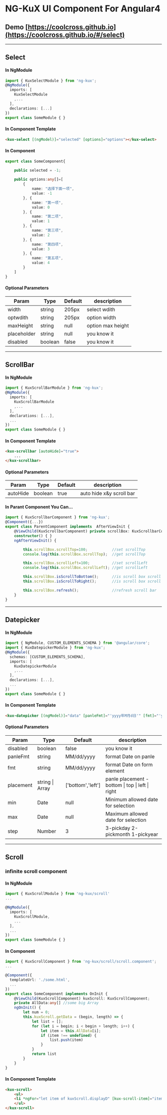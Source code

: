 # NG-KuX    UI Component For Angular4
## Demo [https://coolcross.github.io](https://coolcross.github.io/#/select)
---

## Select
#### In NgModule
``` typescript
import { KuxSelectModule } from 'ng-kux';
@NgModule({
  imports: [
    KuxSelectModule
    ,...
  ],
  declarations: [...]
})
export class SomeModule { }
```

#### In Component Template
``` html
<kux-select [(ngModel)]="selected" [options]="options"></kux-select>
```
#### In Component
``` typescript
export class SomeComponent{

    public selected = -1;
    
    public options:any[]=[
        {
            name: "选择下面一项",
            value: -1
        }, {
            name: "第一项",
            value: 0
        }, {
            name: "第二项",
            value: 1
        }, {
            name: "第三项",
            value: 2
        }, {
            name: "第四项",
            value: 3
        }, {
            name: "第五项",
            value: 4
        }
    ]
}
```
#### Optional Parameters
Param       | Type    | Default | description
------------|---------|---------|-------------------
width       | string  | 205px   | select wdith
optwdith    | string  | 205px   | option width
maxHeight   | string  | null    | option max height
placeholder | string  | null    | you know it
disabled    | boolean | false   | you know it

---

## ScrollBar
#### In NgModule
``` typescript
import { KuxScrollBarModule } from 'ng-kux';
@NgModule({
  imports: [
    KuxScrollBarModule
    ,...
  ],
  declarations: [...],
  ...
})
export class SomeModule { }
```

#### In Component Template
``` html
<kux-scrollbar [autoHide]="true">
    ...
</kux-scrollbar>
```
#### Optional Parameters
Param    | Type    | Default | description
---------|---------|---------|--------------------------
autoHide | boolean | true    | auto hide x&y scroll bar

#### In Parant Component You Can...
``` typescript
import { KuxScrollbarComponent } from 'ng-kux';
@Component({...})
export class ParentComponent implements  AfterViewInit {
    @ViewChild(KuxScrollbarComponent) private scrollBox: KuxScrollbarComponent
    constructor() { }
    ngAfterViewInit() {

        this.scrollBox.scrollTop=100;           //set scrollTop 
        console.log(this.scrollBox.scrollTop);  //get scrollTop

        this.scrollBox.scrollLeft=100;          //set scrollLeft
        console.log(this.scrollBox.scrollLeft); //get scrollLeft

        this.scrollBox.isScrollToBottom();      //is scroll box scroll to the bottom
        this.scrollBox.isScrollToRight();       //is scroll box scroll to the right

        this.scrollBox.refresh();               //refresh scroll bar
    }
}
```

---

## Datepicker
#### In NgModule
```typescript
import { NgModule, CUSTOM_ELEMENTS_SCHEMA } from '@angular/core';
import { KuxDatepickerModule } from 'ng-kux';
@NgModule({
  schemas: [CUSTOM_ELEMENTS_SCHEMA],
  imports: [
    KuxDatepickerModule
    ,...
  ],
  declarations: [...],
  ...
})
export class SomeModule { }
```

#### In Component Template
```html
<kux-datepicker [(ngModel)]="data" [panleFmt]="'yyyy年M月d日'" [fmt]="'yyyy-M-d'" [placement]="['bottom','left']" [min]="min" [max]="max" [step]="3"></kux-datepicker>
```


#### Optional Parameters
Param    | Type   | Default    | description
---------|--------|------------|-----------------------------
disabled| boolean| false|you know it
panleFmt | string | MM/dd/yyyy | format Date on panle
fmt      | string | MM/dd/yyyy | format Date on form element
placement|string \| Array|['bottom','left'] | panle placement -bottom \| top \| left \| right
min|Date|null|Minimum allowed date for selection
max|Date|null|Maximum allowed date for selection
step|Number|3|3-pickday 2-pickmonth 1-pickyear

---
## Scroll
### infinite scroll component
#### In NgModule
```typescript
import { KuxScrollModule } from 'ng-kux/scroll'
...

@NgModule({
  imports: [
    KuxScrollModule,
    ...
  ],
  ...
})
export class SomeModule { }
```
#### In Component
```typescript
import { KuxScrollComponent } from 'ng-kux/scroll/scroll.component';
...

@Component({
  templateUrl: './some.html',
  ...
})
export class SomeComponent implements OnInit {
    @ViewChild(KuxScrollComponent) kuxScroll: KuxScrollComponent;
    private AllData:any[] //some big Array
    ngOnInit() {
        let num = 0;
        this.kuxScroll.getData = (begin, length) => {
            let list = [];
            for (let i = begin; i < begin + length; i++) {
                let item = this.AllData[i];
                if (item !== undefined) {
                    list.push(item)
                }
            }
            return list
        }
    }
}
```


#### In Component Template
```html
<kux-scroll>
    <ul>
    <li *ngFor="let item of kuxScroll.displayD" [kux-scroll-item]="item">{{item.name}}</li>
    </ul>
</kux-scroll>
```